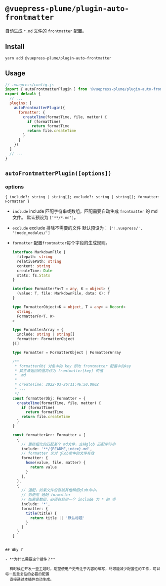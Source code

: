 # `@vuepress-plume/plugin-auto-frontmatter`

自动生成 `*.md` 文件的 `frontmatter` 配置。

## Install
```
yarn add @vuepress-plume/plugin-auto-frontmatter
```
## Usage
``` js
// .vuepress/config.js
import { autoFrontmatterPlugin } from '@vuepress-plume/plugin-auto-frontmatter'
export default {
  // ...
  plugins: [
    autoFrontmatterPlugin({
      formatter: {
        createTime(formatTime, file, matter) {
          if (formatTime)
            return formatTime
          return file.createTime
        }
      }
    })
  ]
  // ...
}
```

## `autoFrontmatterPlugin([options])`

### options

`{ include?: string | string[]; exclude?: string | string[]; formatter: Formatter }`

- `include`
  include 匹配字符串或数组，匹配需要自动生成 `frontmatter` 的 md文件。
  默认预设为 `['**/*.md']`。

- `exclude`
  exclude 排除不需要的文件
  默认预设为： `['!.vuepress/', '!node_modules/']`

- `formatter`
  配置`frontmatter`每个字段的生成规则。
  ```ts
  interface MarkdownFile {
    filepath: string
    relativePath: string
    content: string
    createTime: Date
    stats: fs.Stats
  }

  interface FormatterFn<T = any, K = object> {
    (value: T, file: MarkdownFile, data: K): T
  }

  type FormatterObject<K = object, T = any> = Record<
    string,
    FormatterFn<T, K>
  >

  type FormatterArray = {
    include: string | string[]
    formatter: FormatterObject
  }[]

  type Formatter = FormatterObject | FormatterArray

  /**
   * formatterObj 对象中的 key 即为 frontmatter 配置中的key
   * 其方法返回的值将作为 frontmatter[key] 的值
   * .md
   * ---
   * createTime: 2022-03-26T11:46:50.000Z
   * ---
   */
  const formatterObj: Formatter = {
    createTime(formatTime, file, matter) {
      if (formatTime)
        return formatTime
      return file.createTime
    }
  }

  const formatterArr: Formatter = [
    {
      // 更精细化的匹配某个 md文件，支持glob 匹配字符串
      include: '**/{README,index}.md',
      // formatter 仅对 glob命中的文件有效
      formatter: {
        home(value, file, matter) {
          return value
        }
      },
    },
    {
      // 通配，如果文件没有被其他精细glob命中，
      // 则使用 通配 formatter
      // 如果是数组，必须有且用一个 include 为 * 的 项
      include: '*',
      formatter: {
        title(title) {
          return title || '默认标题'
        }
      }
    }
  ]
```

## Why ?

- **为什么需要这个插件？**

  有时候在开发一些主题时，期望使用户更专注于内容的编写，尽可能减少配置性的工作，可以将一些重复性的必要的配置
  直接通过本插件自动生成。
